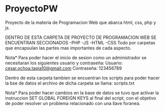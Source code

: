 # ProyectoPW
Proyecto de la materia de Programacion Web que abarca html, css, php y js.

DENTRO DE ESTA CARPETA DE PROYECTO DE PROGRAMACION WEB SE ENCUENTRAN SECCIONADOS
-PHP
-JS
-HTML
-CSS
Todo por carpetas que encapsulan las partes mas importantes de cada aspecto.

Nota* 
Para poder hacer el inicio de sesion como un administrador se necesitaran 
los siguientes usuario y contraseña: 
Usuario: cesar.ochoa.tapia10@gmail.com
Contraseña: 123456789

Dentro de esta carpeta tambien se encuentran los scripts para poder hacer la bse de datos
el archivo de dicha carpeta se llama: scripts.txt

Nota*
Para poder hacer cambios en la base de datos se tuvo que activar la instruccion 
SET GLOBAL FOREIGN KEYS  al final del script, con el objetivo de poder resolver
un problema relacionado con una llave foranea.
